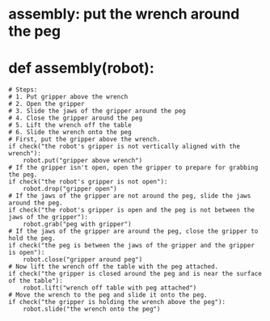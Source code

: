# assembly: put the wrench around the peg
# def assembly(robot):
    # Steps:
    # 1. Put gripper above the wrench
    # 2. Open the gripper
    # 3. Slide the jaws of the gripper around the peg
    # 4. Close the gripper around the peg
    # 5. Lift the wrench off the table
    # 6. Slide the wrench onto the peg
    # First, put the gripper above the wrench.
    if check("the robot's gripper is not vertically aligned with the wrench"):
        robot.put("gripper above wrench")
    # If the gripper isn't open, open the gripper to prepare for grabbing the peg.
    if check("the robot's gripper is not open"):
        robot.drop("gripper open")
    # If the jaws of the gripper are not around the peg, slide the jaws around the peg.
    if check("the robot's gripper is open and the peg is not between the jaws of the gripper"):
        robot.grab("peg with gripper")
    # If the jaws of the gripper are around the peg, close the gripper to hold the peg.
    if check("the peg is between the jaws of the gripper and the gripper is open"):
        robot.close("gripper around peg")
    # Now lift the wrench off the table with the peg attached.
    if check("the gripper is closed around the peg and is near the surface of the table"):
        robot.lift("wrench off table with peg attached")
    # Move the wrench to the peg and slide it onto the peg.
    if check("the gripper is holding the wrench above the peg"):
        robot.slide("the wrench onto the peg")